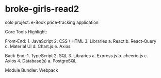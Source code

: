 # broke-girls-read2
solo project: e-Book price-tracking application

Core Tools Highlight: 

Front-End:
    1. JavaScript
    2. CSS / HTML
    3. Libraries
        a. React 
        b. React-Query
        c. Material UI
        d. Chart.js
        e. Axios

Back-End: 
    1. TypeScript
    2. SQL
    3. Libraries
        a. Express.js
        b. cheerio.js 
        c. Axios 
    4. Database(s)
        a. PostgreSQL    

Module Bundler: Webpack 

